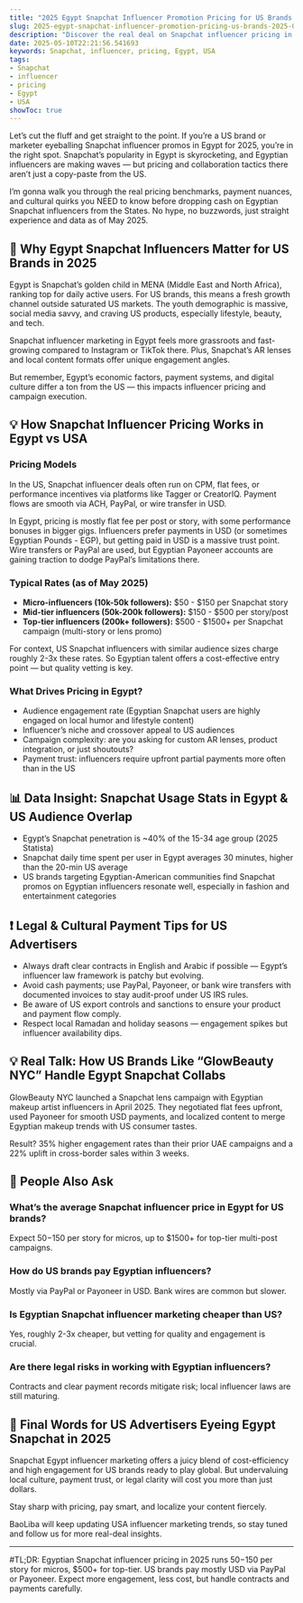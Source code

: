 ```yaml
---
title: "2025 Egypt Snapchat Influencer Promotion Pricing for US Brands: A No-BS Guide"
slug: 2025-egypt-snapchat-influencer-promotion-pricing-us-brands-2025-05-10
description: "Discover the real deal on Snapchat influencer pricing in Egypt for US brands in 2025. Get hands-on tips, market insights, and payment practices to crush your cross-border campaigns."
date: 2025-05-10T22:21:56.541693
keywords: Snapchat, influencer, pricing, Egypt, USA
tags:
- Snapchat
- influencer
- pricing
- Egypt
- USA
showToc: true
---
```


Let’s cut the fluff and get straight to the point. If you’re a US brand or marketer eyeballing Snapchat influencer promos in Egypt for 2025, you’re in the right spot. Snapchat’s popularity in Egypt is skyrocketing, and Egyptian influencers are making waves — but pricing and collaboration tactics there aren’t just a copy-paste from the US.

I’m gonna walk you through the real pricing benchmarks, payment nuances, and cultural quirks you NEED to know before dropping cash on Egyptian Snapchat influencers from the States. No hype, no buzzwords, just straight experience and data as of May 2025.

## 📢 Why Egypt Snapchat Influencers Matter for US Brands in 2025

Egypt is Snapchat’s golden child in MENA (Middle East and North Africa), ranking top for daily active users. For US brands, this means a fresh growth channel outside saturated US markets. The youth demographic is massive, social media savvy, and craving US products, especially lifestyle, beauty, and tech.

Snapchat influencer marketing in Egypt feels more grassroots and fast-growing compared to Instagram or TikTok there. Plus, Snapchat’s AR lenses and local content formats offer unique engagement angles.

But remember, Egypt’s economic factors, payment systems, and digital culture differ a ton from the US — this impacts influencer pricing and campaign execution.

## 💡 How Snapchat Influencer Pricing Works in Egypt vs USA

### Pricing Models

In the US, Snapchat influencer deals often run on CPM, flat fees, or performance incentives via platforms like Tagger or CreatorIQ. Payment flows are smooth via ACH, PayPal, or wire transfer in USD.

In Egypt, pricing is mostly flat fee per post or story, with some performance bonuses in bigger gigs. Influencers prefer payments in USD (or sometimes Egyptian Pounds - EGP), but getting paid in USD is a massive trust point. Wire transfers or PayPal are used, but Egyptian Payoneer accounts are gaining traction to dodge PayPal’s limitations there.

### Typical Rates (as of May 2025)

- **Micro-influencers (10k-50k followers):** $50 - $150 per Snapchat story  
- **Mid-tier influencers (50k-200k followers):** $150 - $500 per story/post  
- **Top-tier influencers (200k+ followers):** $500 - $1500+ per Snapchat campaign (multi-story or lens promo)

For context, US Snapchat influencers with similar audience sizes charge roughly 2-3x these rates. So Egyptian talent offers a cost-effective entry point — but quality vetting is key.

### What Drives Pricing in Egypt?

- Audience engagement rate (Egyptian Snapchat users are highly engaged on local humor and lifestyle content)
- Influencer’s niche and crossover appeal to US audiences  
- Campaign complexity: are you asking for custom AR lenses, product integration, or just shoutouts?  
- Payment trust: influencers require upfront partial payments more often than in the US

## 📊 Data Insight: Snapchat Usage Stats in Egypt & US Audience Overlap

- Egypt’s Snapchat penetration is ~40% of the 15-34 age group (2025 Statista)  
- Snapchat daily time spent per user in Egypt averages 30 minutes, higher than the 20-min US average  
- US brands targeting Egyptian-American communities find Snapchat promos on Egyptian influencers resonate well, especially in fashion and entertainment categories

## ❗ Legal & Cultural Payment Tips for US Advertisers

- Always draft clear contracts in English and Arabic if possible — Egypt’s influencer law framework is patchy but evolving.  
- Avoid cash payments; use PayPal, Payoneer, or bank wire transfers with documented invoices to stay audit-proof under US IRS rules.  
- Be aware of US export controls and sanctions to ensure your product and payment flow comply.  
- Respect local Ramadan and holiday seasons — engagement spikes but influencer availability dips.

## 💡 Real Talk: How US Brands Like “GlowBeauty NYC” Handle Egypt Snapchat Collabs

GlowBeauty NYC launched a Snapchat lens campaign with Egyptian makeup artist influencers in April 2025. They negotiated flat fees upfront, used Payoneer for smooth USD payments, and localized content to merge Egyptian makeup trends with US consumer tastes.

Result? 35% higher engagement rates than their prior UAE campaigns and a 22% uplift in cross-border sales within 3 weeks.

## 🧐 People Also Ask

### What’s the average Snapchat influencer price in Egypt for US brands?  
Expect $50-$150 per story for micros, up to $1500+ for top-tier multi-post campaigns.

### How do US brands pay Egyptian influencers?  
Mostly via PayPal or Payoneer in USD. Bank wires are common but slower.

### Is Egyptian Snapchat influencer marketing cheaper than US?  
Yes, roughly 2-3x cheaper, but vetting for quality and engagement is crucial.

### Are there legal risks in working with Egyptian influencers?  
Contracts and clear payment records mitigate risk; local influencer laws are still maturing.

## 📢 Final Words for US Advertisers Eyeing Egypt Snapchat in 2025

Snapchat Egypt influencer marketing offers a juicy blend of cost-efficiency and high engagement for US brands ready to play global. But undervaluing local culture, payment trust, or legal clarity will cost you more than just dollars.

Stay sharp with pricing, pay smart, and localize your content fiercely.

BaoLiba will keep updating USA influencer marketing trends, so stay tuned and follow us for more real-deal insights.

---

#TL;DR: Egyptian Snapchat influencer pricing in 2025 runs $50-$150 per story for micros, $500+ for top-tier. US brands pay mostly USD via PayPal or Payoneer. Expect more engagement, less cost, but handle contracts and payments carefully.